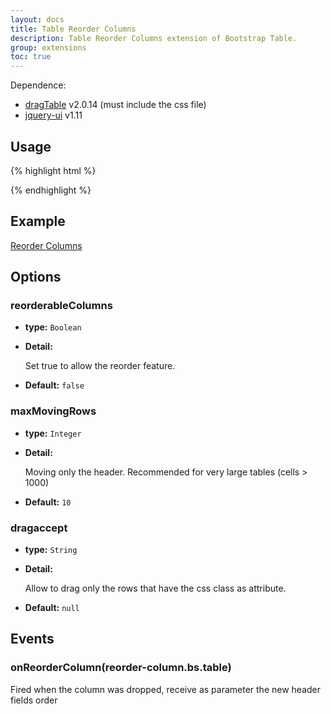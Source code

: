 ```yaml
---
layout: docs
title: Table Reorder Columns
description: Table Reorder Columns extension of Bootstrap Table.
group: extensions
toc: true
---
```


Dependence:
* [dragTable](https://github.com/akottr/dragtable/) v2.0.14 (must include the css file)
* [jquery-ui](https://code.jquery.com/ui/) v1.11


## Usage

{% highlight html %}
<link rel="stylesheet" href="dragtable.css">
<script src="jquery-ui.js"></script>
<script src="jquery.dragtable.js"></script>
<script src="extensions/reorder-columns/bootstrap-table-reorder-columns.js"></script>
{% endhighlight %}

## Example

[Reorder Columns](https://examples.bootstrap-table.com/#extensions/reorder-columns.html)

## Options

### reorderableColumns

- **type:** `Boolean`

- **Detail:**

   Set true to allow the reorder feature.

- **Default:** `false`

### maxMovingRows

- **type:** `Integer`

- **Detail:**

   Moving only the header. Recommended for very large tables (cells > 1000)

- **Default:** `10`

### dragaccept

- **type:** `String`

- **Detail:**

   Allow to drag only the rows that have the css class as attribute.

- **Default:** `null`

## Events

### onReorderColumn(reorder-column.bs.table)

Fired when the column was dropped, receive as parameter the new header fields order
